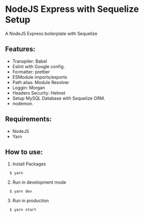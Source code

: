 # NodeJS Express with Sequelize Setup
A NodeJS Express boilerplate with Sequelize

## Features:
* Transpiler: Babel
* Eslint with Google config.
* Formatter: prettier
* ESModule imports/exports
* Path alias: Module Resolver
* Loggin: Morgan
* Headers Security:  Helmet
* Setup MySQL Database with Sequelize ORM.
* nodemon.

## Requirements:
* NodeJS
* Yarn

## How to use:
1. Install Packages
```terminal
  $ yarn
```
2. Run in development mode
```terminal
  $ yarn dev
```
3. Run in production
```terminal
  $ yarn start
```


